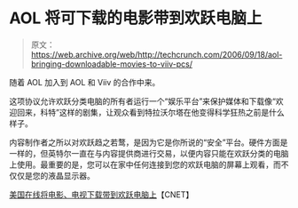 # AOL 将可下载的电影带到欢跃电脑上

> 原文：<https://web.archive.org/web/http://techcrunch.com/2006/09/18/aol-bringing-downloadable-movies-to-viiv-pcs/>

随着 AOL 加入到 AOL 和 Viiv 的合作中来。

这项协议允许欢跃分类电脑的所有者运行一个“娱乐平台”来保护媒体和下载像“欢迎回来，科特”这样的剧集，让观众看到特拉沃尔塔在他变得科学狂热之前是什么样子。

内容制作者之所以对欢跃趋之若鹜，是因为它是你所说的“安全”平台。硬件方面是一样的，但英特尔一直在与内容提供商进行交易，以便内容只能在欢跃分类的电脑上使用。最重要的是，您可以在家中任何连接到您的欢跃电脑的屏幕上观看，而不仅仅是您的液晶显示器。

[美国在线将电影、电视下载带到欢跃电脑上](https://web.archive.org/web/20150801234932/http://news.com.com/AOL+to+bring+movies%2C+TV+downloads+to+Viiv+PCs/2100-1003_3-6116532.html)【CNET】